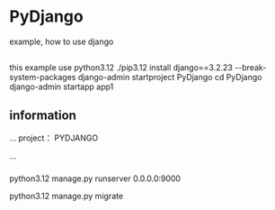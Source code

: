 # PyDjango
example, how to use django

##
this example use python3.12 
./pip3.12 install django==3.2.23 --break-system-packages
django-admin startproject PyDjango
cd PyDjango
django-admin startapp app1


## information
...
    project： PYDJANGO
    
...

###
python3.12 manage.py runserver 0.0.0.0:9000

python3.12 manage.py migrate